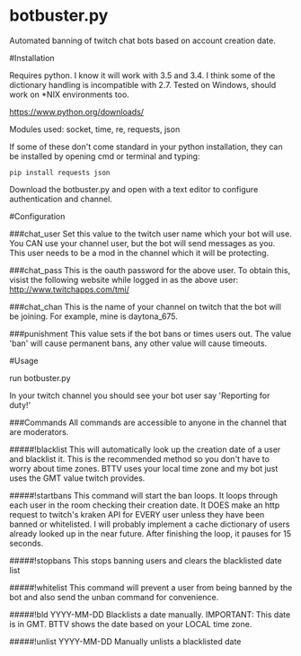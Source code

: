 # botbuster.py
Automated banning of twitch chat bots based on account creation date.

#Installation

Requires python. I know it will work with 3.5 and 3.4. I think some of the dictionary handling is incompatible with 2.7.
Tested on Windows, should work on *NIX environments too.

https://www.python.org/downloads/

Modules used: socket, time, re, requests, json

If some of these don't come standard in your python installation, they can be installed by opening cmd or terminal and typing:

```pip install requests json```

Download the botbuster.py and open with a text editor to configure authentication and channel.

#Configuration

###chat_user 
Set this value to the twitch user name which your bot will use. You CAN use your channel user, but the bot will send messages as you.
This user needs to be a mod in the channel which it will be protecting.

###chat_pass
This is the oauth password for the above user. To obtain this, visist the following website while logged in as the above user:
http://www.twitchapps.com/tmi/

###chat_chan
This is the name of your channel on twitch that the bot will be joining. For example, mine is daytona_675.

###punishment
This value sets if the bot bans or times users out. The value 'ban' will cause permanent bans, any other value will cause timeouts. 

#Usage

run botbuster.py

In your twitch channel you should see your bot user say 'Reporting for duty!'

###Commands
All commands are accessible to anyone in the channel that are moderators.

#####!blacklist <username>
This will automatically look up the creation date of a user and blacklist it. This is the recommended method so you don't have to worry about time zones. BTTV uses your local time zone and my bot just uses the GMT value twitch provides.

#####!startbans
This command will start the ban loops. It loops through each user in the room checking their creation date. It DOES make an http request to twitch's kraken API for EVERY user unless they have been banned or whitelisted. I will probably implement a cache dictionary of users already looked up in the near future. After finishing the loop, it pauses for 15 seconds.

#####!stopbans
This stops banning users and clears the blacklisted date list

#####!whitelist <username>
This command will prevent a user from being banned by the bot and also send the unban command for convenience. 

#####!bld YYYY-MM-DD
Blacklists a date manually. IMPORTANT: This date is in GMT. BTTV shows the date based on your LOCAL time zone.

#####!unlist YYYY-MM-DD
Manually unlists a blacklisted date
